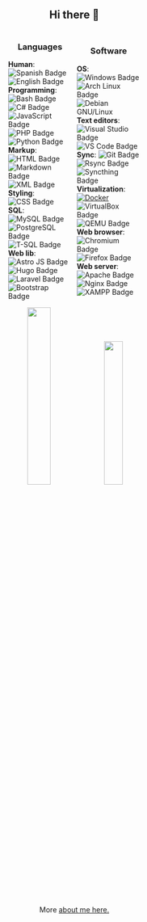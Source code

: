 <h2 align="center">Hi there 👋</h2>
<!-- Tables are not displayed together -->
<div id="container" style="display: flex; justify-content: center; align-items: center; gap: 10px">
  <!-- Table 1 -->
  <div class="table-container" style="width: 25%;">
    <h3 align="center">Languages</h3>
    <div>
      <strong>Human</strong>: <img src="https://img.shields.io/badge/Español-🇪🇸-red" alt="Spanish Badge">
      <img src="https://img.shields.io/badge/English-🇺🇸-blue" alt="English Badge">
    </div>
    <div>
      <strong>Programming</strong>: <img src="https://img.shields.io/badge/-Bash-444444?style=flat&logo=GNU%20Bash" alt="Bash Badge">
      <img src="https://img.shields.io/badge/-C%23-239120?style=flat&logo=C%20Sharp&logoColor=white" alt="C# Badge">
      <img src="https://img.shields.io/badge/-JS-F7DF1E?style=flat&logo=JavaScript&logoColor=black" alt="JavaScript Badge">
      <img src="https://img.shields.io/badge/-PHP-777BB4?style=flat&logo=PHP&logoColor=white" alt="PHP Badge">
      <img src="https://img.shields.io/badge/-Python-3776AB?style=flat&logo=Python&logoColor=white" alt="Python Badge">
    </div>
    <div>
      <strong>Markup</strong>: <img src="https://img.shields.io/badge/-HTML5-E34F26?style=flat&logo=HTML5&logoColor=white" alt="HTML Badge">
      <img src="https://img.shields.io/badge/-Markdown-000000?style=flat&logo=Markdown&logoColor=white" alt="Markdown Badge">
      <img src="https://img.shields.io/badge/-XML-00599C?style=flat&logo=XML&logoColor=white" alt="XML Badge">
    </div>
    <div>
      <strong>Styling</strong>: <img src="https://img.shields.io/badge/-CSS-1572B6?style=flat&logo=CSS3&logoColor=white" alt="CSS Badge">
    </div>
    <div>
      <strong>SQL</strong>: <img src="https://img.shields.io/badge/-MySQL-4479A1?style=flat&logo=MySQL&logoColor=white" alt="MySQL Badge">
      <img src="https://img.shields.io/badge/-PostgreSQL-336791?style=flat&logo=PostgreSQL&logoColor=white" alt="PostgreSQL Badge">
      <img src="https://img.shields.io/badge/-T--SQL-CC2927?style=flat&logo=Microsoft%20SQL%20Server&logoColor=white" alt="T-SQL Badge">
    </div>
    <div>
      <strong>Web lib</strong>: <img src="https://img.shields.io/badge/-Astro%20JS-0c2445?style=flat&logo=astro" alt="Astro JS Badge">
      <img src="https://img.shields.io/badge/-Hugo-FF4088?style=flat&logo=hugo" alt="Hugo Badge">
      <img src="https://img.shields.io/badge/-Laravel-FF2D20?style=flat&logo=laravel&logoColor=white" alt="Laravel Badge">
      <img src="https://img.shields.io/badge/-Bootstrap-563D7C?style=flat&logo=bootstrap&logoColor=white" alt="Bootstrap Badge">
    </div>
  </div>

  <!-- Tabla 2 -->
  <div style="width: 25%;">
    <h3 align="center">Software</h3>
    <div>
      <strong>OS</strong>: <img src="https://img.shields.io/badge/-Windows-0078D6?style=flat&logo=windows&logoColor=white" alt="Windows Badge">
      <img src="https://img.shields.io/badge/-Arch%20Linux-1793D1?style=flat&logo=arch-linux&logoColor=white" alt="Arch Linux Badge">
      <img src="https://img.shields.io/badge/-Debian-A81D33?style=flat&logo=debian&logoColor=white" alt="Debian GNU/Linux">
    </div>
    <div>
      <strong>Text editors</strong>: 
      <!-- <img src="https://img.shields.io/badge/-Obsidian-0D1321?style=flat&logo=obsidian&logoColor=white" alt="Obsidian Badge"> -->
      <!-- <img src="https://img.shields.io/badge/-Neovim-57A143?style=flat&logo=neovim&logoColor=white" alt="Neovim Badge"> -->
      <img src="https://img.shields.io/badge/-Visual%20Studio-5C2D91?style=flat&logo=visual-studio" alt="Visual Studio Badge">
      <img src="https://img.shields.io/badge/-VS%20Code-007ACC?style=flat&logo=visual-studio-code&logoColor=white" alt="VS Code Badge">
    </div>
    <div>
      <strong>Sync</strong>: <img src="https://img.shields.io/badge/-Git-F05032?style=flat&logo=git&logoColor=white" alt="Git Badge">
      <!-- <img src="https://img.shields.io/badge/-FreeFileSync-0098FE?style=flat&logo=freefilesync&logoColor=white" alt="FreeFileSync Badge"> -->
      <img src="https://img.shields.io/badge/-Rsync-3D8CFF?style=flat&logo=rsync&logoColor=white" alt="Rsync Badge">
      <img src="https://img.shields.io/badge/-Syncthing-2D3134?style=flat&logo=syncthing&logoColor=white" alt="Syncthing Badge">
    </div>
    <div>
      <strong>Virtualization</strong>: <a href="https://www.docker.com"><img src="https://img.shields.io/badge/-Docker-2496ED?style=flat&logo=docker&logoColor=white" alt="Docker"></a>
      <img src="https://img.shields.io/badge/-VirtualBox-183A61?style=flat&logo=virtualbox" alt="VirtualBox Badge">
      <img src="https://img.shields.io/badge/-QEMU+virt-FF6600?style=flat&logo=qemu&logoColor=white" alt="QEMU Badge">
    </div>
    <div>
      <strong>Web browser</strong>: <img src="https://img.shields.io/badge/-Chromium-4E8FFB?style=flat&logo=Google%20Chrome&logoColor=white" alt="Chromium Badge">
      <img src="https://img.shields.io/badge/-Firefox-FF7139?style=flat&logo=Firefox&logoColor=white" alt="Firefox Badge">
    </div>
    <div>
      <strong>Web server</strong>: <img src="https://img.shields.io/badge/-Apache-D22128?style=flat&logo=apache&logoColor=white" alt="Apache Badge">
      <img src="https://img.shields.io/badge/-Nginx-009639?style=flat&logo=nginx&logoColor=white" alt="Nginx Badge">
      <img src="https://img.shields.io/badge/-XAMPP-F37623?style=flat&logo=xampp&logoColor=white" alt="XAMPP Badge">
    </div>
  </div>
</div>

<div id="stats" style="margin-top: 12px;">
  <p align="center">
      <a href="https://github.com/David7ce/"><img width="30%" src="https://github-readme-stats.vercel.app/api?username=David7ce&show_icons=true&theme=tokyonight"></a>
      <a href="https://github.com/David7ce"><img width="27%" src="https://github-readme-stats.vercel.app/api/top-langs/?username=David7ce&theme=dark&hide=html,css,cmake&layout=compact&langs_count=5&bg_color=101010&hide_title=true"></a>
  </p>
</div>

<div id="info">
  <p align="center">More <a href="https://David7ce.github.io/about/">about me here.</a></p>
</div>

<!--
<div id"tables">
<table style="float: left; width: 19%; margin-right: 12px;">
  <thead>
    <tr>
      <th><strong>Languages</strong></th>
      <th>Names</th>
    </tr>
  </thead>
  <tbody>
    <tr>
      <td><strong>Human</strong></td>
      <td><img src="https://img.shields.io/badge/Español-🇪🇸-red" alt="Spanish Badge"> <img src="https://img.shields.io/badge/English-🇺🇸-blue" alt="English Badge"></td>
    </tr>
    <tr>
      <td><strong>Programming</strong></td>
      <td><img src="https://img.shields.io/badge/-Bash-444444?style=flat&logo=GNU%20Bash" alt="Bash Badge"><img src="https://img.shields.io/badge/-C%23-239120?style=flat&logo=C%20Sharp&logoColor=white" alt="C# Badge"> <img src="https://img.shields.io/badge/-JavaScript-F7DF1E?style=flat&logo=JavaScript&logoColor=black" alt="JavaScript Badge"> <img src="https://img.shields.io/badge/-PHP-777BB4?style=flat&logo=PHP&logoColor=white" alt="PHP Badge"> <img src="https://img.shields.io/badge/-Python-3776AB?style=flat&logo=Python&logoColor=white" alt="Python Badge"></td>
    </tr>
    <tr>
      <td><strong>Markup</strong></td>
      <td><img src="https://img.shields.io/badge/-HTML5-E34F26?style=flat&logo=HTML5&logoColor=white" alt="HTML Badge"> <img src="https://img.shields.io/badge/-Markdown-000000?style=flat&logo=Markdown&logoColor=white" alt="Markdown Badge"> <img src="https://img.shields.io/badge/-XML-00599C?style=flat&logo=XML&logoColor=white" alt="XML Badge"></td>
    </tr>
    <tr>
      <td><strong>Styling</strong></td>
      <td><img src="https://img.shields.io/badge/-CSS-1572B6?style=flat&logo=CSS3&logoColor=white" alt="CSS Badge"></td>
    </tr>
    <tr>
      <td><strong>SQL</strong></td>
      <td><img src="https://img.shields.io/badge/-MySQL-4479A1?style=flat&logo=MySQL&logoColor=white" alt="MySQL Badge"> <img src="https://img.shields.io/badge/-PostgreSQL-336791?style=flat&logo=PostgreSQL&logoColor=white" alt="PostgreSQL Badge"> <img src="https://img.shields.io/badge/-T--SQL-CC2927?style=flat&logo=Microsoft%20SQL%20Server&logoColor=white" alt="T-SQL Badge"></td>
    </tr>
    <tr>
      <td><strong>Web lib</strong></td>
      <td><img src="https://img.shields.io/badge/-Astro%20JS-0c2445?style=flat&logo=astro" alt="Astro JS Badge"> <img src="https://img.shields.io/badge/-Hugo-FF4088?style=flat&logo=hugo" alt="Hugo Badge"> <img src="https://img.shields.io/badge/-Laravel-FF2D20?style=flat&logo=laravel&logoColor=white" alt="Laravel Badge"> <img src="https://img.shields.io/badge/-Bootstrap-563D7C?style=flat&logo=bootstrap&logoColor=white" alt="Bootstrap Badge"></td>
    </tr>
  </tbody>
</table>
</div>

<table style="float: left; width: 19%;">
  <thead>
    <tr>
      <th><strong>Software</strong></th>
      <th>Names</th>
    </tr>
  </thead>
  <tbody>
    <tr>
      <td><strong>OS</strong></td>
      <td><img src="https://img.shields.io/badge/-Windows-0078D6?style=flat&logo=windows&logoColor=white" alt="Windows Badge"> <img src="https://img.shields.io/badge/-Arch%20Linux-1793D1?style=flat&logo=arch-linux&logoColor=white" alt="Arch Linux Badge"> <img src="https://img.shields.io/badge/-Debian-A81D33?style=flat&logo=debian&logoColor=white" alt="Debian GNU/Linux"></td>
    </tr>
    <tr>
      <td><strong>Text editors</strong></td>
      <td><img src="https://img.shields.io/badge/-Obsidian-0D1321?style=flat&logo=obsidian&logoColor=white" alt="Obsidian Badge"><img src="https://img.shields.io/badge/-Kate-0082C9?style=flat&logo=kate&logoColor=white" alt="Kate Badge"> <img src="https://img.shields.io/badge/-Neovim-57A143?style=flat&logo=neovim&logoColor=white" alt="Neovim Badge"> <img src="https://img.shields.io/badge/-Visual%20Studio-5C2D91?style=flat&logo=visual-studio" alt="Visual Studio Badge"> <img src="https://img.shields.io/badge/-VS%20Code-007ACC?style=flat&logo=visual-studio-code&logoColor=white" alt="VS Code Badge"></td>
    </tr>
    <tr>
      <td><strong>Sync</strong></td>
      <td><img src="https://img.shields.io/badge/-Git-F05032?style=flat&logo=git&logoColor=white" alt="Git Badge"> <img src="https://img.shields.io/badge/-Rsync-3D8CFF?style=flat&logo=rsync&logoColor=white" alt="Rsync Badge"> <img src="https://img.shields.io/badge/-Syncthing-2D3134?style=flat&logo=syncthing&logoColor=white" alt="Syncthing Badge"> <img src="https://img.shields.io/badge/-FreeFileSync-0098FE?style=flat&logo=freefilesync&logoColor=white" alt="FreeFileSync Badge"></td>
    </tr>
    <tr>
      <td><strong>Virtualization</strong></td>
      <td><a href="https://www.docker.com"><img src="https://img.shields.io/badge/-Docker-2496ED?style=flat&logo=docker&logoColor=white" alt="Docker"></a> <img src="https://img.shields.io/badge/-VirtualBox-183A61?style=flat&logo=virtualbox" alt="VirtualBox Badge"> <img src="https://img.shields.io/badge/-Virt--Manager-4EAA25?style=flat&logo=virtualbox" alt="Virt-Manager Badge"> + <img src="https://img.shields.io/badge/-QEMU-FF6600?style=flat&logo=qemu&logoColor=white" alt="QEMU Badge"></td>
    </tr>
    <tr>
      <td><strong>Web browser</strong></td>
      <td><img src="https://img.shields.io/badge/-Chromium-4E8FFB?style=flat&logo=Google%20Chrome&logoColor=white" alt="Chromium Badge"> <img src="https://img.shields.io/badge/-Firefox-FF7139?style=flat&logo=Firefox&logoColor=white" alt="Firefox Badge"></td>
    </tr>
    <tr>
      <td><strong>Web server</strong></td>
      <td><img src="https://img.shields.io/badge/-Apache-D22128?style=flat&logo=apache&logoColor=white" alt="Apache Badge"> <img src="https://img.shields.io/badge/-Nginx-009639?style=flat&logo=nginx&logoColor=white" alt="Nginx Badge"> <img src="https://img.shields.io/badge/-XAMPP-F37623?style=flat&logo=xampp&logoColor=white" alt="XAMPP Badge"></td>
    </tr>
  </tbody>
</table>
-->

<!--
# Hi there 👋

| **Computer Languages**     | Names                                                                                                                                                                                                                                                                                                                                                                                                                                                                                                                                                                                               |
| :------------------------: | :-------------------------------------------------------------------------------------------------------------------------------------------------------------------------------------------------------------------------------------------------------------------------------------------------------------------------------------------------------------------------------------------------------------------------------------------------------------------------------------------------------------------------------------------------------------------------------------------------: |
| **Human languages**        | ![Spanish Badge](https://img.shields.io/badge/Español-🇪🇸-red) ![English Badge](https://img.shields.io/badge/English-🇺🇸-blue)                                                                                                                                                                                                                                                                                                                                                                                                                                                                         |
| **Programming Languages**  | ![Bash![C# Badge](https://img.shields.io/badge/-C%23-239120?style=flat&logo=C%20Sharp&logoColor=white) Badge](https://img.shields.io/badge/-Bash-444444?style=flat&logo=GNU%20Bash) ![C# Badge](https://img.shields.io/badge/-C%23-239120?style=flat&logo=C%20Sharp&logoColor=white) ![JavaScript Badge](https://img.shields.io/badge/-JavaScript-F7DF1E?style=flat&logo=JavaScript&logoColor=black) ![PHP Badge](https://img.shields.io/badge/-PHP-777BB4?style=flat&logo=PHP&logoColor=white) ![Python Badge](https://img.shields.io/badge/-Python-3776AB?style=flat&logo=Python&logoColor=white) |
| **Markup Languages**       | ![HTML Badge](https://img.shields.io/badge/-HTML5-E34F26?style=flat&logo=HTML5&logoColor=white) ![Markdown Badge](https://img.shields.io/badge/-Markdown-000000?style=flat&logo=Markdown&logoColor=white) ![XML Badge](https://img.shields.io/badge/-XML-00599C?style=flat&logo=XML&logoColor=white)                                                                                                                                                                                                                                                                                                |
| **Styling Languages**      | ![CSS Badge](https://img.shields.io/badge/-CSS-1572B6?style=flat&logo=CSS3&logoColor=white)                                                                                                                                                                                                                                                                                                                                                                                                                                                                                                         |
| **Search Query Languages** | ![MySQL Badge](https://img.shields.io/badge/-MySQL-4479A1?style=flat&logo=MySQL&logoColor=white) ![PostgreSQL Badge](https://img.shields.io/badge/-PostgreSQL-336791?style=flat&logo=PostgreSQL&logoColor=white) ![T-SQL Badge](https://img.shields.io/badge/-T--SQL-CC2927?style=flat&logo=Microsoft%20SQL%20Server&logoColor=white)                                                                                                                                                                                                                                                               |
| **Web Library/Framework**  | ![Astro JS Badge](https://img.shields.io/badge/-Astro%20JS-0c2445?style=flat&logo=astro) ![Hugo Badge](https://img.shields.io/badge/-Hugo-FF4088?style=flat&logo=hugo) ![Laravel Badge](https://img.shields.io/badge/-Laravel-FF2D20?style=flat&logo=laravel&logoColor=white) ![Bootstrap Badge](https://img.shields.io/badge/-Bootstrap-563D7C?style=flat&logo=bootstrap&logoColor=white)                                                                                                                                                                                                          |

| **Software Dev Kit**  | Names                                                                                                                                                                                                                                                                                                                                                                                                                            |
| :-------------------: | :----------------------------------------------------------------------------------------------------------------------------------------------------------------------------------------------------------------------------------------------------------------------------------------------------------------------------------------------------------------------------------------------------------------------------: |
| **Operating Systems** | ![Windows Badge](https://img.shields.io/badge/-Windows-0078D6?style=flat&logo=windows&logoColor=white) ![Arch Linux Badge](https://img.shields.io/badge/-Arch%20Linux-1793D1?style=flat&logo=arch-linux&logoColor=white) ![Debian GNU/Linux](https://img.shields.io/badge/-Debian%20GNU%2FLinux-A81D33?style=flat&logo=debian&logoColor=white)                                                                                   |
| **Code editors**      | ![Kate Badge](https://img.shields.io/badge/-Kate-0082C9?style=flat&logo=kate&logoColor=white) ![Neovim Badge](https://img.shields.io/badge/-Neovim-57A143?style=flat&logo=neovim&logoColor=white) ![Visual Studio Badge](https://img.shields.io/badge/-Visual%20Studio-5C2D91?style=flat&logo=visual-studio) ![VS Code Badge](https://img.shields.io/badge/-VS%20Code-007ACC?style=flat&logo=visual-studio-code&logoColor=white) |
| **Note editors**      | ![Obsidian Badge](https://img.shields.io/badge/-Obsidian-0D1321?style=flat&logo=obsidian&logoColor=white)                                                                                                                                                                                                                                                                                                                        |
| **Sync**              | ![Git Badge](https://img.shields.io/badge/-Git-F05032?style=flat&logo=git&logoColor=white) ![Rsync Badge](https://img.shields.io/badge/-Rsync-3D8CFF?style=flat&logo=rsync&logoColor=white) ![Syncthing Badge](https://img.shields.io/badge/-Syncthing-2D3134?style=flat&logo=syncthing&logoColor=white) ![FreeFileSync Badge](https://img.shields.io/badge/-FreeFileSync-0098FE?style=flat&logo=freefilesync&logoColor=white)   |
| **Virtualization**    | [![Docker](https://img.shields.io/badge/-Docker-2496ED?style=flat&logo=docker&logoColor=white)](https://www.docker.com) ![VirtualBox Badge](https://img.shields.io/badge/-VirtualBox-183A61?style=flat&logo=virtualbox) ![Virt-Manager Badge](https://img.shields.io/badge/-Virt--Manager-4EAA25?style=flat&logo=virtualbox) + ![QEMU Badge](https://img.shields.io/badge/-QEMU-FF6600?style=flat&logo=qemu&logoColor=white)     |
| **Web browsers**      | ![Chromium Badge](https://img.shields.io/badge/-Chromium-4E8FFB?style=flat&logo=Google%20Chrome&logoColor=white) ![Firefox Badge](https://img.shields.io/badge/-Firefox-FF7139?style=flat&logo=Firefox&logoColor=white)                                                                                                                                                                                                          |
| **Web server**        | ![Apache Badge](https://img.shields.io/badge/-Apache-D22128?style=flat&logo=apache&logoColor=white) ![Nginx Badge](https://img.shields.io/badge/-Nginx-009639?style=flat&logo=nginx&logoColor=white) ![XAMPP Badge](https://img.shields.io/badge/-XAMPP-F37623?style=flat&logo=xampp&logoColor=white)                                                                                                                            |

|   ------     | ---                                                                                                                                                                                                                         |
| :----------: | :-------------------------------------------------------------------------------------------------------------------------------------------------------------------------------------------------------------------------: |
| ![Quiec's github stats](https://github-readme-stats.vercel.app/api?username=David7ce&show_icons=true&theme=tokyonight) | ![Quiec's github stats](https://github-readme-stats.vercel.app/api/top-langs/?username=David7ce&theme=radical&layout=compact)
-->

<!--: APIS :-->
<!--: https://github-readme-stats.vercel.app/api?username=David7ce&theme=chartreuse-dark&hide_border=false&include_all_commits=true&count_private=true :-->
<!--: https://github-readme-stats.vercel.app/api?username=David7ce&show_icons=true&theme=tokyonight :-->

<!--: https://github-readme-stats.vercel.app/api/top-langs/?username=David7ce&theme=chartreuse-dark&hide_border=false&include_all_commits=true&count_private=true&layout=compact :-->
<!--: https://github-readme-stats.vercel.app/api/top-langs/?username=David7ce&theme=dark&hide=html,css,cmake&layout=compact&langs_count=5&bg_color=101010&hide_title=true :-->
<!--: https://github-readme-stats.vercel.app/api/top-langs/?username=David7ce&theme=radical&layout=compact  :-->

<!--: https://github-readme-streak-stats.herokuapp.com/?user=David7ce&theme=chartreuse-dark&hide_border=false :-->

<!--: https://komarev.com/ghpvc/?username=David7ce&color=grey :-->
<!--: https://leetcode.card.workers.dev/David7ce?theme=dark&font=baloo&extension=null&border=2&border_radius=8 :-->
<!--: https://visitcount.itsvg.in/api?id=David7ce&icon=0&color=0 :-->